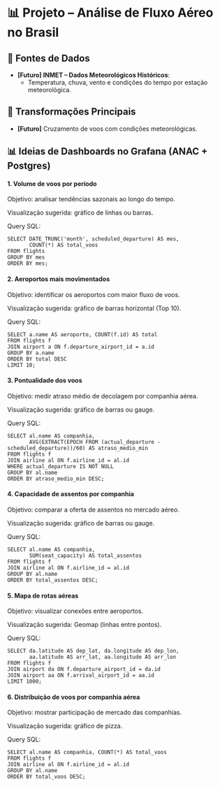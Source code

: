 # 📊 Projeto – Análise de Fluxo Aéreo no Brasil

## 📂 Fontes de Dados
- **[Futuro] INMET – Dados Meteorológicos Históricos**:
  - Temperatura, chuva, vento e condições do tempo por estação meteorológica.


## 🔄 Transformações Principais
- **[Futuro]** Cruzamento de voos com condições meteorológicas.



## 📊 Ideias de Dashboards no Grafana (ANAC + Postgres)


#### 1. Volume de voos por período

Objetivo: analisar tendências sazonais ao longo do tempo.

Visualização sugerida: gráfico de linhas ou barras.

Query SQL:

```
SELECT DATE_TRUNC('month', scheduled_departure) AS mes,
       COUNT(*) AS total_voos
FROM flights
GROUP BY mes
ORDER BY mes;
```

#### 2. Aeroportos mais movimentados

Objetivo: identificar os aeroportos com maior fluxo de voos.

Visualização sugerida: gráfico de barras horizontal (Top 10).

Query SQL:

```
SELECT a.name AS aeroporto, COUNT(f.id) AS total
FROM flights f
JOIN airport a ON f.departure_airport_id = a.id
GROUP BY a.name
ORDER BY total DESC
LIMIT 10;
```

#### 3. Pontualidade dos voos

Objetivo: medir atraso médio de decolagem por companhia aérea.

Visualização sugerida: gráfico de barras ou gauge.

Query SQL:

```
SELECT al.name AS companhia,
       AVG(EXTRACT(EPOCH FROM (actual_departure - scheduled_departure))/60) AS atraso_medio_min
FROM flights f
JOIN airline al ON f.airline_id = al.id
WHERE actual_departure IS NOT NULL
GROUP BY al.name
ORDER BY atraso_medio_min DESC;
```

#### 4. Capacidade de assentos por companhia

Objetivo: comparar a oferta de assentos no mercado aéreo.

Visualização sugerida: gráfico de barras ou gauge.

Query SQL:

```
SELECT al.name AS companhia,
       SUM(seat_capacity) AS total_assentos
FROM flights f
JOIN airline al ON f.airline_id = al.id
GROUP BY al.name
ORDER BY total_assentos DESC;
```

#### 5. Mapa de rotas aéreas

Objetivo: visualizar conexões entre aeroportos.

Visualização sugerida: Geomap (linhas entre pontos).

Query SQL:

```
SELECT da.latitude AS dep_lat, da.longitude AS dep_lon,
       aa.latitude AS arr_lat, aa.longitude AS arr_lon
FROM flights f
JOIN airport da ON f.departure_airport_id = da.id
JOIN airport aa ON f.arrival_airport_id = aa.id
LIMIT 1000;
```

#### 6. Distribuição de voos por companhia aérea

Objetivo: mostrar participação de mercado das companhias.

Visualização sugerida: gráfico de pizza.

Query SQL:

```
SELECT al.name AS companhia, COUNT(*) AS total_voos
FROM flights f
JOIN airline al ON f.airline_id = al.id
GROUP BY al.name
ORDER BY total_voos DESC;
```